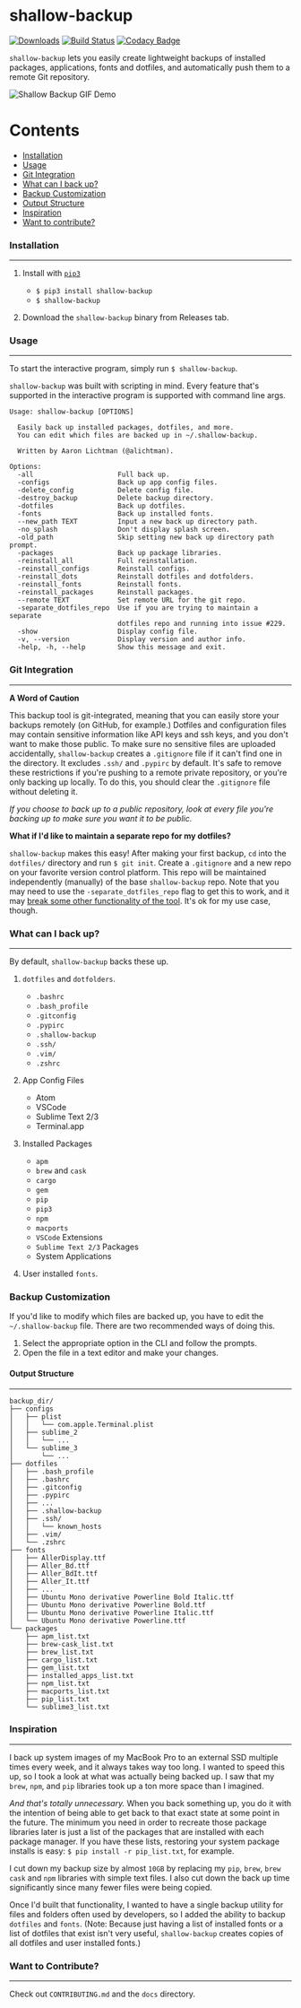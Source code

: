# shallow-backup

[![Downloads](http://pepy.tech/badge/shallow-backup)](http://pepy.tech/count/shallow-backup)
[![Build Status](https://travis-ci.com/alichtman/shallow-backup.svg?branch=master)](https://travis-ci.com/alichtman/shallow-backup)
[![Codacy Badge](https://api.codacy.com/project/badge/Grade/1719da4d7df5455d8dbb4340c428f851)](https://www.codacy.com/app/alichtman/shallow-backup?utm_source=github.com&amp;utm_medium=referral&amp;utm_content=alichtman/shallow-backup&amp;utm_campaign=Badge_Grade)
<!-- [![Coverage Status](https://coveralls.io/repos/github/alichtman/shallow-backup/badge.svg?branch=master)](https://coveralls.io/github/alichtman/shallow-backup?branch=master) -->

`shallow-backup` lets you easily create lightweight backups of installed packages, applications, fonts and dotfiles, and automatically push them to a remote Git repository.

![Shallow Backup GIF Demo](img/shallow-backup-demo.gif)

Contents
========

 * [Installation](#installation)
 * [Usage](#usage)
 * [Git Integration](#git-integration)
 * [What can I back up?](#what-can-i-back-up)
 * [Backup Customization](#backup-customization)
 * [Output Structure](#output-structure)
 * [Inspiration](#inspiration)
 * [Want to contribute?](#want-to-contribute)

### Installation
---

1. Install with [`pip3`](https://pypi.org/project/shallow-backup/)
    + `$ pip3 install shallow-backup`
    + `$ shallow-backup`

2. Download the `shallow-backup` binary from Releases tab.

### Usage
---

To start the interactive program, simply run `$ shallow-backup`.

`shallow-backup` was built with scripting in mind. Every feature that's supported in the interactive program is supported with command line args.

```shell
Usage: shallow-backup [OPTIONS]

  Easily back up installed packages, dotfiles, and more.
  You can edit which files are backed up in ~/.shallow-backup.

  Written by Aaron Lichtman (@alichtman).

Options:
  -all                     Full back up.
  -configs                 Back up app config files.
  -delete_config           Delete config file.
  -destroy_backup          Delete backup directory.
  -dotfiles                Back up dotfiles.
  -fonts                   Back up installed fonts.
  --new_path TEXT          Input a new back up directory path.
  -no_splash               Don't display splash screen.
  -old_path                Skip setting new back up directory path prompt.
  -packages                Back up package libraries.
  -reinstall_all           Full reinstallation.
  -reinstall_configs       Reinstall configs.
  -reinstall_dots          Reinstall dotfiles and dotfolders.
  -reinstall_fonts         Reinstall fonts.
  -reinstall_packages      Reinstall packages.
  --remote TEXT            Set remote URL for the git repo.
  -separate_dotfiles_repo  Use if you are trying to maintain a separate
                           dotfiles repo and running into issue #229.
  -show                    Display config file.
  -v, --version            Display version and author info.
  -help, -h, --help        Show this message and exit.
```

### Git Integration
---

**A Word of Caution**

This backup tool is git-integrated, meaning that you can easily store your backups remotely (on GitHub, for example.) Dotfiles and configuration files may contain sensitive information like API keys and ssh keys, and you don't want to make those public. To make sure no sensitive files are uploaded accidentally, `shallow-backup` creates a `.gitignore` file if it can't find one in the directory. It excludes `.ssh/` and `.pypirc` by default. It's safe to remove these restrictions if you're pushing to a remote private repository, or you're only backing up locally. To do this, you should clear the `.gitignore` file without deleting it.

_If you choose to back up to a public repository, look at every file you're backing up to make sure you want it to be public._

**What if I'd like to maintain a separate repo for my dotfiles?**

`shallow-backup` makes this easy! After making your first backup, `cd` into the `dotfiles/` directory and run `$ git init`. Create a `.gitignore` and a new repo on your favorite version control platform. This repo will be maintained independently (manually) of the base `shallow-backup` repo. Note that you may need to use the `-separate_dotfiles_repo` flag to get this to work, and it may [break some other functionality of the tool](https://github.com/alichtman/shallow-backup/issues/229). It's ok for my use case, though.

### What can I back up?
---

By default, `shallow-backup` backs these up.

1. `dotfiles` and `dotfolders`.
    * `.bashrc`
    * `.bash_profile`
    * `.gitconfig`
    * `.pypirc`
    * `.shallow-backup`
    * `.ssh/`
    * `.vim/`
    * `.zshrc`

2. App Config Files
    * Atom
    * VSCode
    * Sublime Text 2/3
    * Terminal.app

3. Installed Packages
    * `apm`
    * `brew` and `cask`
    * `cargo`
    * `gem`
    * `pip`
    * `pip3`
    * `npm`
    * `macports`
    * `VSCode` Extensions
    * `Sublime Text 2/3` Packages
    * System Applications

4. User installed `fonts`.

### Backup Customization

If you'd like to modify which files are backed up, you have to edit the `~/.shallow-backup` file. There are two recommended ways of doing this.

1. Select the appropriate option in the CLI and follow the prompts.
2. Open the file in a text editor and make your changes.

#### Output Structure
---

```shell
backup_dir/
├── configs
│   ├── plist
│   │   └── com.apple.Terminal.plist
│   ├── sublime_2
│   │   └── ...
│   └── sublime_3
│       └── ...
├── dotfiles
│   ├── .bash_profile
│   ├── .bashrc
│   ├── .gitconfig
│   ├── .pypirc
│   ├── ...
│   ├── .shallow-backup
│   ├── .ssh/
│   │   └── known_hosts
│   ├── .vim/
│   └── .zshrc
├── fonts
│   ├── AllerDisplay.ttf
│   ├── Aller_Bd.ttf
│   ├── Aller_BdIt.ttf
│   ├── Aller_It.ttf
│   ├── ...
│   ├── Ubuntu Mono derivative Powerline Bold Italic.ttf
│   ├── Ubuntu Mono derivative Powerline Bold.ttf
│   ├── Ubuntu Mono derivative Powerline Italic.ttf
│   └── Ubuntu Mono derivative Powerline.ttf
└── packages
    ├── apm_list.txt
    ├── brew-cask_list.txt
    ├── brew_list.txt
    ├── cargo_list.txt
    ├── gem_list.txt
    ├── installed_apps_list.txt
    ├── npm_list.txt
    ├── macports_list.txt
    ├── pip_list.txt
    └── sublime3_list.txt
```

### Inspiration
---

I back up system images of my MacBook Pro to an external SSD multiple times every week, and it always takes way too long. I wanted to speed this up, so I took a look at what was actually being backed up. I saw that my `brew`, `npm`, and `pip` libraries took up a ton more space than I imagined.

*And that's totally unnecessary.* When you back something up, you do it with the intention of being able to get back to that exact state at some point in the future. The minimum you need in order to recreate those package libraries later is just a list of the packages that are installed with each package manager. If you have these lists, restoring your system package installs is easy: `$ pip install -r pip_list.txt`, for example.

I cut down my backup size by almost `10GB` by replacing my `pip`, `brew`, `brew cask` and `npm` libraries with simple text files. I also cut down the back up time significantly since many fewer files were being copied.

Once I'd built that functionality, I wanted to have a single backup utility for files and folders often used by developers, so I added the ability to backup `dotfiles` and `fonts`. (Note: Because just having a list of installed fonts or a list of dotfiles that exist isn't very useful, `shallow-backup` creates copies of all dotfiles and user installed fonts.)

### Want to Contribute?
---

Check out `CONTRIBUTING.md` and the `docs` directory.
